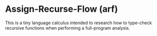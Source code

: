 # Assign-Recurse-Flow (arf)

This is a tiny language calculus intended to research how to type-check recursive functions when performing a full-program analysis.

